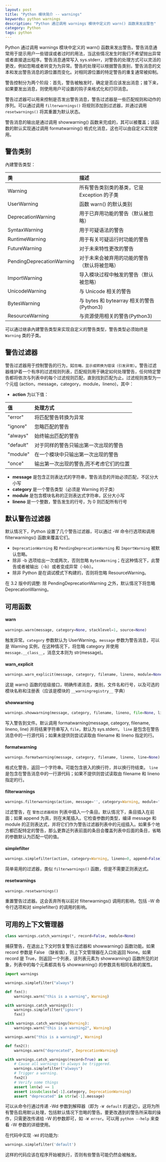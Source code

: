 ```yaml
---
layout: post
title: "Python 模块简介 -- warnings"
keywords: python warnings
description: "Python 通过调用 warnings 模块中定义的 warn() 函数来发出警告"
category: Python
tags: python
---
```


Python 通过调用 warnings 模块中定义的 warn() 函数来发出警告。警告消息通常用于提示用户一些错误或者过时的用法，当这些情况发生时我们不希望抛出异常或者直接退出程序。警告消息通常写入 sys.stderr，对警告的处理方式可以灵活的更改，例如忽略或者转变为为异常。警告的处理可以根据警告类别，警告消息的文本和发出警告消息的源位置而变化。对相同源位置的特定警告的重复通常被抑制。

警告控制分为两个阶段：首先，警告被触发时，确定是否应该发出消息；接下来，如果要发出消息，则使用用户可设置的钩子来格式化和打印消息。

警告过滤器可以用来控制是否发出警告消息，警告过滤器是一些匹配规则和动作的序列。可以通过调用 `filterwarnings()` 将规则添加到过滤器，并通过调用 `resetwarnings()` 将其重置为默认状态。

警告消息的输出是通过调用 showwarning() 函数来完成的，其可以被覆盖；该函数的默认实现通过调用 formatwarning() 格式化消息，这也可以由自定义实现使用。


## 警告类别

內建警告类型：

| 类                        | 描述                                         |
|:--------------------------|:---------------------------------------------|
| Warning                   | 所有警告类别类的基类，它是 Exception 的子类  |
| UserWarning               | 函数 warn() 的默认类别                       |
| DeprecationWarning        | 用于已弃用功能的警告（默认被忽略）           |
| SyntaxWarning             | 用于可疑语法的警告                           |
| RuntimeWarning            | 用于有关可疑运行时功能的警告                 |
| FutureWarning             | 对于未来特性更改的警告                       |
| PendingDeprecationWarning | 对于未来会被弃用的功能的警告（默认将被忽略） |
| ImportWarning             | 导入模块过程中触发的警告（默认被忽略）       |
| UnicodeWarning            | 与 Unicode 相关的警告                        |
| BytesWarning              | 与 bytes 和 bytearray 相关的警告 (Python3)   |
| ResourceWarning           | 与资源使用相关的警告(Python3)                |

可以通过继承內建警告类型来实现自定义的警告类型，警告类型必须始终是 `Warning` 类的子类。


## 警告过滤器

警告过滤器用于控制警告的行为，如`忽略，显示或转换为错误（引发异常）`。警告过滤器维护着一个有序的过滤规则列表，匹配规则用于确定如何处理警告，任何特定警告都将依次与列表中的每个过滤规则匹配，直到找到匹配为止。过滤规则类型为一个元组 (action，message，category，module，lineno)，其中：

- **action** 为以下值：

| 值        | 处理方式                                |
|:----------|:----------------------------------------|
| "error"   | 将匹配警告转换为异常                    |
| "ignore"  | 忽略匹配的警告                          |
| "always"  | 始终输出匹配的警告                      |
| "default" | 对于同样的警告只输出第一次出现的警告    |
| "module"  | 在一个模块中只输出第一次出现的警告      |
| "once"    | 输出第一次出现的警告,而不考虑它们的位置 |

- **message** 是包含正则表达式的字符串，警告消息的开始必须匹配，不区分大小写
- **category** 是一个警告类型（必须是 Warning 的子类）
- **module** 是包含模块名称的正则表达式字符串，区分大小写
- **lineno** 是一个整数，警告发生的行号，为 0 则匹配所有行号


## 默认警告过滤器

默认情况下，Python 设置了几个警告过滤器，可以通过 -W 命令行选项和调用 filterwarnings() 函数来覆盖它们。

- `DeprecationWarning` 和 `PendingDeprecationWarning` 和 `ImportWarning` 被默认忽略。
- 除非 -b 选项给出一次或两次，否则忽略 `BytesWarning`；在这种情况下，此警告或者被输出（-b）或者变成异常（-bb）。
- 除非 Python 是在调试模式下构建的，否则将忽略 ResourceWarning。

在 3.2 版中的调整: 除 PendingDeprecationWarning 之外，默认情况下将忽略 DeprecationWarning。


## 可用函数

#### warn

```python
warnings.warn(message, category=None, stacklevel=1, source=None)
```

触发异常。`category` 参数默认为 UserWarning。`message` 参数为警告消息，可以是 Warning 实例，在这种情况下，将忽略 category 并使用 `message.__class__`，消息文本则为 str(message)。

#### warn_explicit

```python
warnings.warn_explicit(message, category, filename, lineno, module=None, registry=None, module_globals=None, source=None)
```

这是 warn() 函数的低级接口，明确传递消息，类别，文件名和行号，以及可选的模块名称和注册表（应该是模块的 `__warningregistry__` 字典）

#### showwarning

```python
warnings.showwarning(message, category, filename, lineno, file=None, line=None)
```

写入警告到文件。默认调用 formatwarning(message, category, filename, lineno, line) 并将结果字符串写入 `file`，默认为 sys.stderr。 `line` 是包含在警告消息中的一行源代码；如果未提供则尝试读取由 filename 和 lineno 指定的行。

#### formatwarning

```python
warnings.formatwarning(message, category, filename, lineno, line=None)
```

格式化警告，返回一个字符串。可能包含嵌入的换行符，并以换行符结束。 `line` 是包含在警告消息中的一行源代码；如果不提供则尝试读取由 filename 和 lineno 指定的行。

#### filterwarnings

```python
warnings.filterwarnings(action, message='', category=Warning, module='', lineno=0, append=False)
```

过滤警告，在 `警告过滤器规则` 列表中插入一个条目。默认情况下，条目插入在前面；如果 append 为真，则在末尾插入。它检查参数的类型，编译 message 和 module 的正则表达式，并将它们作为警告过滤器列表中的元组插入。如果多个地方都匹配特定的警告，那么更靠近列表前面的条目会覆盖列表中后面的条目，省略的参数默认为匹配一切的值。

#### simplefilter

```python
warnings.simplefilter(action, category=Warning, lineno=0, append=False)
```

简单易用的过滤器，类似 `filterwarnings()` 函数，但是不需要正则表达式。

#### resetwarnings

```python
warnings.resetwarnings()
```

重置警告过滤器。这会丢弃所有以前对 filterwarnings() 调用的影响，包括 -W 命令行选项和对 simplefilter() 的调用的影响。


## 可用的上下文管理器

```python
class warnings.catch_warnings(*, record=False, module=None)
```

捕获警告，在退出上下文时恢复警告过滤器和 showwarning() 函数功能。如果 record 参数是 False （缺省值），则上下文管理器在入口处返回 None。如果 record 是 True，则返回一个列表，该列表元素为 showwarning() 函数所见的对象，列表中的每个元素都具有与 showwarning() 的参数具有相同名称的属性。

```python
import warnings

warnings.simplefilter("always")

def fxn():
    warnings.warn("this is a warning", Warning)

with warnings.catch_warnings():
    warnings.simplefilter("ignore")
    fxn()

with warnings.catch_warnings(Warning):
    warnings.warn("this is a warning2", Warning)

warnings.warn("this is a warning3", Warning)

def fxn2():
    warnings.warn("deprecated", DeprecationWarning)

with warnings.catch_warnings(record=True) as w:
    # Cause all warnings to always be triggered.
    warnings.simplefilter("always")
    # Trigger a warning.
    fxn2()
    # Verify some things
    assert len(w) == 1
    assert issubclass(w[-1].category, DeprecationWarning)
    assert "deprecated" in str(w[-1].message)
```

可以从命令行通过传递 -Wd 参数到解释器（即为 `-W default` 的速记）。这将为所有警告启用默认处理，包括默认情况下忽略的警告。要更改遇到的警告所采取的操作，只需更改传递给 -W 的参数即可，如 `-W error`。可以用 `python --help` 来查看 -W 参数的详细使用。

在代码中实现 `-Wd` 的功能为:

```python
warnings.simplefilter('default')
```

这样的代码应该在程序开始被执行，否则有些警告可能仍然会被触发。
